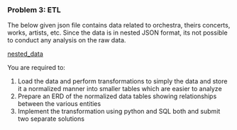 ### Problem 3: ETL

The below given json file contains data related to orchestra, theirs concerts, works, artists, etc. Since the data is in nested JSON format, its not possible to conduct any analysis on the raw data.

[nested_data](https://s3-us-west-2.amazonaws.com/secure.notion-static.com/98b0fa4b-2a85-40e0-af20-5a2785c55c92/Untitled.json)

You are required to:

1. Load the data and perform transformations to simply the data and store it a normalized manner into smaller tables which are easier to analyze
2. Prepare an ERD of the normalized data tables showing relationships between the various entities
3. Implement the transformation using python and SQL both and submit two separate solutions

